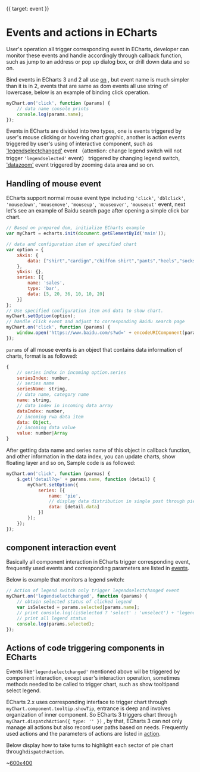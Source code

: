 {{ target: event }}

# Events and actions in ECharts

User's operation all trigger corresponding event in ECharts, developer can monitor these events and handle accordingly through callback function, such as jump to an address or pop up dialog box, or drill down data and so on.

Bind events in ECharts 3 and 2 all use [on](api.html#EChartsInstance.on) ,  but event name is much simpler than it is in 2, events that are same as dom events all use string of lowercase, below is an example of binding click operation.

```js
myChart.on('click', function (params) {
    // data name console prints
    console.log(params.name);
});
```

Events in ECharts are divided into two types, one is events triggered by user's mouse clicking or hovering chart graphic, another is action events triggered by user's using of interactive component, such as  ['legendselectchanged'](api.html#events.legendselectchanged) event （attention: change legend switch will not trigger `'legendselected'` event） triggered by changing legend switch, ['datazoom'](api.html#events.legendselectchanged) event triggered by zooming data area and so on.

## Handling of mouse event 

ECharts support normal mouse event type including `'click'`, `'dblclick'`, `'mousedown'`, `'mousemove'`, `'mouseup'`, `'mouseover'`, `'mouseout'` event, next let's see an example of Baidu search page after opening a simple click bar chart.

```js
// Based on prepared dom, initialize ECharts example
var myChart = echarts.init(document.getElementById('main'));

// data and configuration item of specified chart
var option = {
    xAxis: {
        data: ["shirt","cardign","chiffon shirt","pants","heels","socks"]
    },
    yAxis: {},
    series: [{
        name: 'sales',
        type: 'bar',
        data: [5, 20, 36, 10, 10, 20]
    }]
};
// Use specified configuration item and data to show chart.
myChart.setOption(option);
// handle click event and adjust to corresponding Baidu search page
myChart.on('click', function (params) {
    window.open('https://www.baidu.com/s?wd=' + encodeURIComponent(params.name));
});
```

`params` of all mouse events is an object that contains data information of charts, format is as followed: 
```js
{
    // series index in incoming option.series 
    seriesIndex: number,
    // series name
    seriesName: string,
    // data name, category name
    name: string,
    // data index in incoming data array
    dataIndex: number,
    // incoming rwa data item
    data: Object,
    // incoming data value
    value: number|Array
}
```
After getting data name and series name of this object in callback function, and other information in the data index, you can update charts, show floating layer and so on, Sample code is as followed: 

```js
myChart.on('click', function (parmas) {
    $.get('detail?q=' + params.name, function (detail) {
        myChart.setOption({
            series: [{
                name: 'pie',
                // display data distribution in single post through pie chart 
                data: [detail.data]
            }]
        });
    });
});
```

## component interaction event

Basically all component interaction in ECharts trigger corresponding event, frequently used events and corresponding parameters are listed in [events](api.html#events).

Below is example that monitors a legend switch:

```js
// Action of legend switch only trigger legendselectchanged event
myChart.on('legendselectchanged', function (params) {
    // obtain selected status of clicked legend
    var isSelected = params.selected[params.name];
    // print console.log((isSelected ? 'select' : 'unselect') + 'legend' + params.name);
    // print all legend status
    console.log(params.selected);
});
```

## Actions of code triggering components in ECharts

Events like`'legendselectchanged'` mentioned above wil be triggered by component interaction, except user's interaction operation, sometimes methods needed to be called to trigger chart, such as show tooltipand select legend.

ECharts 2.x uses corresponding interface to trigger chart through  `myChart.component.tooltip.showTip`, entrance is deep and involves organization of inner component. So ECharts 3 triggers chart through `myChart.dispatchAction({ type: '' })` , by that, ECharts 3 can not only manage all actions but also record user paths based on needs. 
Frequently used actions and the parameters of actions are listed in [action](api.html#action).

Below display how to take turns to highlight each sector of pie chart through`dispatchAction`.

~[600x400](${galleryViewPath}doc-example/pie-highlight&edit=1&reset=1)
